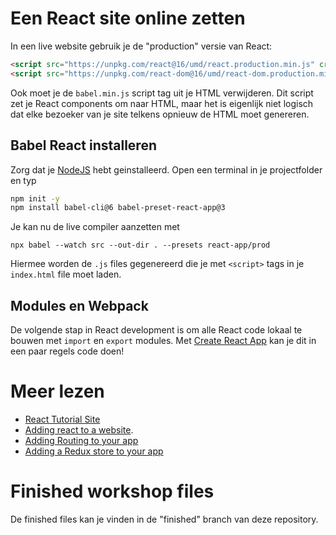 # Een React site online zetten

In een live website gebruik je de "production" versie van React:

```html
<script src="https://unpkg.com/react@16/umd/react.production.min.js" crossorigin></script>
<script src="https://unpkg.com/react-dom@16/umd/react-dom.production.min.js" crossorigin></script>
```

Ook moet je de `babel.min.js` script tag uit je HTML verwijderen. Dit script zet je React components om naar HTML, maar het is eigenlijk niet logisch dat elke bezoeker van je site telkens opnieuw de HTML moet genereren.

## Babel React installeren

Zorg dat je [NodeJS](https://nodejs.org/en/) hebt geinstalleerd. Open een terminal in je projectfolder en typ
```bash
npm init -y
npm install babel-cli@6 babel-preset-react-app@3
```
Je kan nu de live compiler aanzetten met
```
npx babel --watch src --out-dir . --presets react-app/prod 
```
Hiermee worden de `.js` files gegenereerd die je met `<script>` tags in je `index.html` file moet laden.

## Modules en Webpack

De volgende stap in React development is om alle React code lokaal te bouwen met `import` en `export` modules. Met [Create React App](https://create-react-app.dev) kan je dit in een paar regels code doen!

# Meer lezen

- [React Tutorial Site](https://reactjs.org/docs/hello-world.html)
- [Adding react to a website](https://reactjs.org/docs/add-react-to-a-website.html).
- [Adding Routing to your app](https://reacttraining.com/react-router/web/guides/quick-start)
- [Adding a Redux store to your app](https://react-redux.js.org/)

# Finished workshop files

De finished files kan je vinden in de "finished" branch van deze repository.



